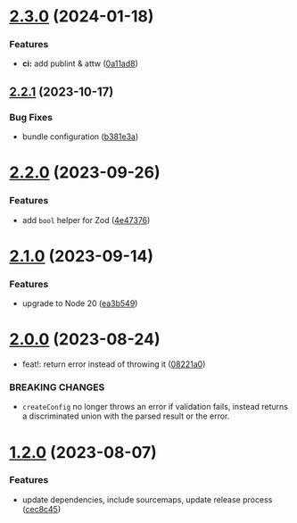 # [2.3.0](https://github.com/samialdury/envey/compare/v2.2.1...v2.3.0) (2024-01-18)


### Features

* **ci:** add publint & attw ([0a11ad8](https://github.com/samialdury/envey/commit/0a11ad8bc0c57ce4113f1e78dae1c2dfb9e0d34c))

## [2.2.1](https://github.com/samialdury/envey/compare/v2.2.0...v2.2.1) (2023-10-17)


### Bug Fixes

* bundle configuration ([b381e3a](https://github.com/samialdury/envey/commit/b381e3ac1323f30761b3409d396e7a4df34c7fe1))

# [2.2.0](https://github.com/samialdury/envey/compare/v2.1.0...v2.2.0) (2023-09-26)


### Features

* add `bool` helper for Zod ([4e47376](https://github.com/samialdury/envey/commit/4e47376138cfc44607f8a4e13adc36bf43a23ff0))

# [2.1.0](https://github.com/samialdury/envey/compare/v2.0.0...v2.1.0) (2023-09-14)


### Features

* upgrade to Node 20 ([ea3b549](https://github.com/samialdury/envey/commit/ea3b549cf3bcc430750db696d1a76e948bbadbb6))

# [2.0.0](https://github.com/samialdury/envey/compare/v1.2.0...v2.0.0) (2023-08-24)


* feat!: return error instead of throwing it ([08221a0](https://github.com/samialdury/envey/commit/08221a0a1a54d806a6e9e5346ac88c63508ceb54))


### BREAKING CHANGES

* `createConfig` no longer throws an error if validation fails,
instead returns a discriminated union with the parsed result or the error.

# [1.2.0](https://github.com/samialdury/envey/compare/v1.1.3...v1.2.0) (2023-08-07)


### Features

* update dependencies, include sourcemaps, update release process ([cec8c45](https://github.com/samialdury/envey/commit/cec8c4591276b2e1952fa91a5027fc3338e6f2ea))
